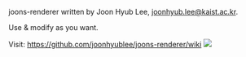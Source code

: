 joons-renderer written by Joon Hyub Lee, joonhyub.lee@kaist.ac.kr.

Use & modify as you want.

Visit: https://github.com/joonhyublee/joons-renderer/wiki
<img src="./joons./examples./joons_test/rendered.png">